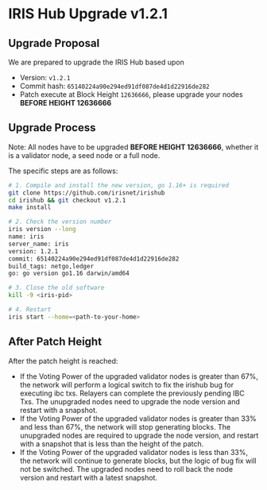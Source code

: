 # IRIS Hub Upgrade v1.2.1

## Upgrade Proposal

We are prepared to upgrade the IRIS Hub based upon

- Version: `v1.2.1`
- Commit hash: `65140224a90e294ed91df087de4d1d22916de282`
- Patch execute at Block Height `12636666`, please upgrade your nodes **BEFORE HEIGHT 12636666**

## Upgrade Process

Note: All nodes have to be upgraded **BEFORE HEIGHT 12636666**, whether it is a validator node, a seed node or a full node.

The specific steps are as follows:

```bash
# 1. Compile and install the new version, go 1.16+ is required
git clone https://github.com/irisnet/irishub
cd irishub && git checkout v1.2.1
make install

# 2. Check the version number
iris version --long
name: iris
server_name: iris
version: 1.2.1
commit: 65140224a90e294ed91df087de4d1d22916de282
build_tags: netgo,ledger
go: go version go1.16 darwin/amd64

# 3. Close the old software
kill -9 <iris-pid>

# 4. Restart
iris start --home=<path-to-your-home>
```

## After Patch Height

After the patch height is reached:

- If the Voting Power of the upgraded validator nodes is greater than 67%, the network will perform a logical switch to fix the irishub bug for executing ibc txs. Relayers can complete the previously pending IBC Txs. The unupgraded nodes need to upgrade the node version and restart with a snapshot.
- If the Voting Power of the upgraded validator nodes is greater than 33% and less than 67%, the network will stop generating blocks. The unupgraded nodes are required to upgrade the node version, and restart with a snapshot that is less than the height of the patch.
- If the Voting Power of the upgraded validator nodes is less than 33%, the network will continue to generate blocks, but the logic of bug fix will not be switched. The upgraded nodes need to roll back the node version and restart with a latest snapshot.
